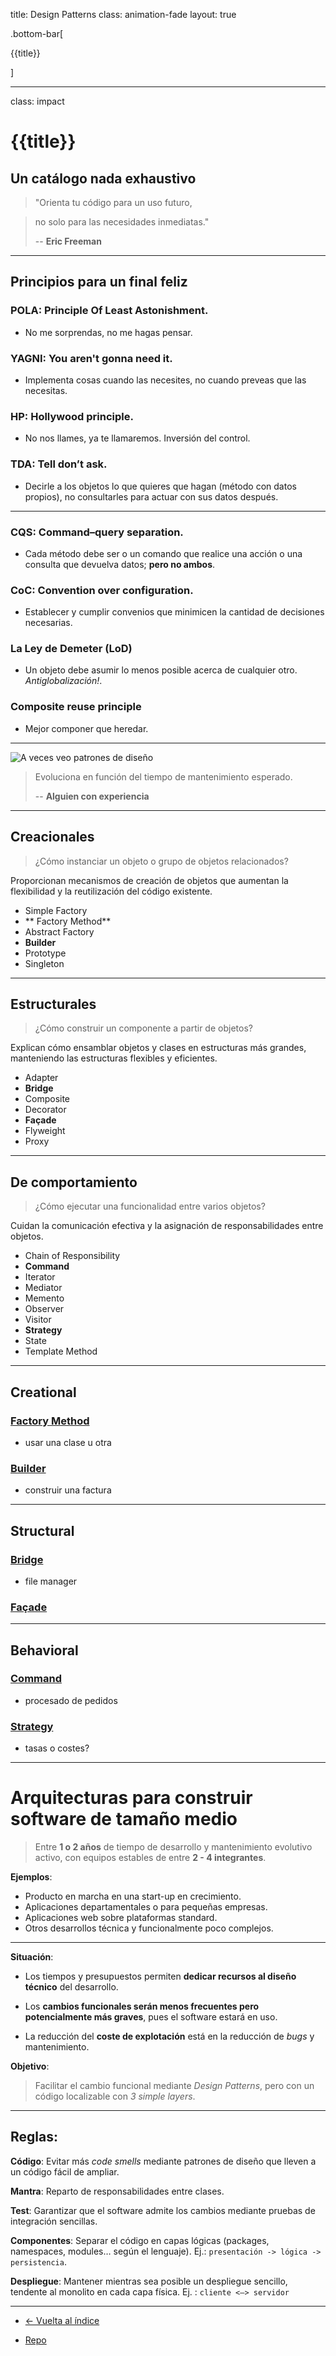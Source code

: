 title: Design Patterns
class: animation-fade
layout: true

.bottom-bar[

{{title}}

]

---

class: impact

# {{title}}

## Un catálogo nada exhaustivo

> "Orienta tu código para un uso futuro,

> no solo para las necesidades inmediatas."
>
> -- **Eric Freeman**

---

## Principios para un final feliz

###  POLA: Principle Of Least Astonishment.

- No me sorprendas, no me hagas pensar.

###  YAGNI: You aren't gonna need it.

- Implementa cosas cuando las necesites, no cuando preveas que las necesitas.

### HP: Hollywood principle.

- No nos llames, ya te llamaremos. Inversión del control.

### TDA: Tell don’t ask.

- Decirle a los objetos lo que quieres que hagan (método con datos propios), no consultarles para actuar con sus datos después.

---

### CQS: Command–query separation.

- Cada método debe ser o un comando que realice una acción o una consulta que devuelva datos; **pero no ambos**.

### CoC: Convention over configuration.

- Establecer y cumplir convenios que minimicen la cantidad de decisiones necesarias.

### La Ley de Demeter (LoD)

- Un objeto debe asumir lo menos posible acerca de cualquier otro. _Antiglobalización!_.

### Composite reuse principle

- Mejor componer que heredar.

---

![A veces veo patrones de diseño](./assets/isee.jpg)

> Evoluciona en función del tiempo de mantenimiento esperado.
>
> -- **Alguien con experiencia**

---

## Creacionales

> ¿Cómo instanciar un objeto o grupo de objetos relacionados?

Proporcionan mecanismos de creación de objetos que aumentan la flexibilidad y la reutilización del código existente.

- Simple Factory
- ** Factory Method**
- Abstract Factory
- **Builder**
- Prototype
- Singleton

---

## Estructurales

> ¿Cómo construir un componente a partir de objetos?

Explican cómo ensamblar objetos y clases en estructuras más grandes, manteniendo las estructuras flexibles y eficientes.

- Adapter
- **Bridge**
- Composite
- Decorator
- **Façade**
- Flyweight
- Proxy

---


## De comportamiento

> ¿Cómo ejecutar una funcionalidad entre varios objetos?

Cuidan la comunicación efectiva y la asignación de responsabilidades entre objetos.

- Chain of Responsibility
- **Command**
- Iterator
- Mediator
- Memento
- Observer
- Visitor
- **Strategy**
- State
- Template Method

---

## Creational

### [Factory Method](https://refactoring.guru/design-patterns/factory-method/typescript/example#lang-features)
- usar una clase u otra

### [Builder](https://refactoring.guru/design-patterns/builder/typescript/example#lang-featuress)
- construir una factura

---

## Structural

### [Bridge](https://refactoring.guru/design-patterns/bridge/typescript/example#lang-features)
- file manager
### [Façade](https://refactoring.guru/design-patterns/facade/typescript/example#lang-features)


---

## Behavioral

### [Command](https://refactoring.guru/design-patterns/command/typescript/example#lang-features)
- procesado de pedidos

### [Strategy](https://refactoring.guru/design-patterns/strategy/typescript/example#lang-features)
- tasas o costes?

---

# Arquitecturas para construir software de tamaño medio

>Entre **1 o 2 años** de tiempo de desarrollo y mantenimiento evolutivo activo, con equipos estables de entre **2 - 4 integrantes**.

**Ejemplos**:
- Producto en marcha en una start-up en crecimiento.
- Aplicaciones departamentales o para pequeñas empresas.
- Aplicaciones web sobre plataformas standard.
- Otros desarrollos técnica y funcionalmente poco complejos.

---

**Situación**:

- Los tiempos y presupuestos permiten **dedicar recursos al diseño técnico** del desarrollo.

- Los **cambios funcionales serán menos frecuentes pero potencialmente más graves**, pues el software estará en uso.

- La reducción del **coste de explotación** está en la reducción de _bugs_ y mantenimiento.

**Objetivo**:

>Facilitar el cambio funcional mediante _Design Patterns_, pero con un código localizable con _3 simple layers_.

---

## Reglas:

**Código**: Evitar más _code smells_ mediante patrones de diseño que lleven a un código fácil de ampliar.

**Mantra**: Reparto de responsabilidades entre clases.

**Test**: Garantizar que el software admite los cambios mediante pruebas de integración sencillas.

**Componentes**: Separar el código en capas lógicas (packages, namespaces, modules… según el lenguaje). Ej.: `presentación -> lógica -> persistencia`.

**Despliegue**: Mantener mientras sea posible un despliegue sencillo, tendente al monolito en cada capa física. Ej. : `cliente <—> servidor`

---

- [<- Vuelta al índice ](./)

- [Repo](https://github.com/AcademiaBinaria/clean-software-architecture)
